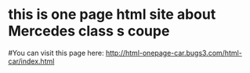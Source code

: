 # this is one page html site about Mercedes class s coupe

#You can visit this page here:
http://html-onepage-car.bugs3.com/html-car/index.html
